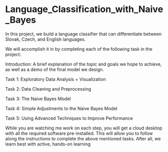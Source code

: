 # Language_Classification_with_Naive_Bayes
 In this project, we build a language classifier that can differentiate between Slovak, Czech, and English languages. 

 We will accomplish it in by completing each of the following task in the project:

Introduction: A brief explanation of the topic and goals we hope to achieve, as well as a demo of the final model we design.

Task 1: Exploratory Data Analysis + Visualization

Task 2: Data Cleaning and Preprocessing

Task 3: The Naive Bayes Model

Task 4: Simple Adjustments to the Naive Bayes Model

Task 5: Using Advanced Techniques to Improve Performance

While you are watching me work on each step, you will get a cloud desktop with all the required software pre-installed. This will allow you to follow along the instructions to complete the above mentioned tasks. After all, we learn best with active, hands-on learning